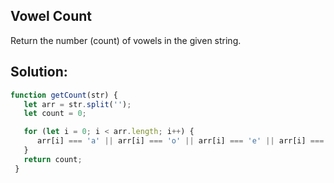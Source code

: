 
## Vowel Count
Return the number (count) of vowels in the given string.





## Solution:

```javascript
function getCount(str) {
   let arr = str.split('');
   let count = 0;

   for (let i = 0; i < arr.length; i++) {
      arr[i] === 'a' || arr[i] === 'o' || arr[i] === 'e' || arr[i] === 'i' || arr[i] === 'u' ? count++ : count;
   }
   return count;
 }
```


